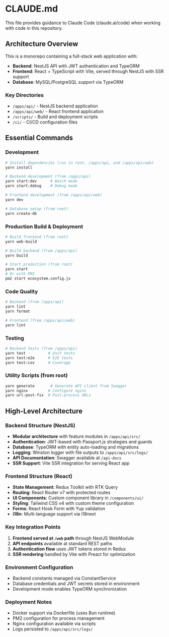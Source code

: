 # CLAUDE.md

This file provides guidance to Claude Code (claude.ai/code) when working with code in this repository.

## Architecture Overview

This is a monorepo containing a full-stack web application with:
- **Backend**: NestJS API with JWT authentication and TypeORM
- **Frontend**: React + TypeScript with Vite, served through NestJS with SSR support
- **Database**: MySQL/PostgreSQL support via TypeORM

### Key Directories
- `/apps/api/` - NestJS backend application
- `/apps/api/web/` - React frontend application
- `/scripts/` - Build and deployment scripts
- `/ci/` - CI/CD configuration files

## Essential Commands

### Development
```bash
# Install dependencies (run in root, /apps/api, and /apps/api/web)
yarn install

# Backend development (from /apps/api)
yarn start:dev      # Watch mode
yarn start:debug    # Debug mode

# Frontend development (from /apps/api/web)
yarn dev

# Database setup (from root)
yarn create-db
```

### Production Build & Deployment
```bash
# Build frontend (from root)
yarn web-build

# Build backend (from /apps/api)
yarn build

# Start production (from root)
yarn start
# Or with PM2
pm2 start ecosystem.config.js
```

### Code Quality
```bash
# Backend (from /apps/api)
yarn lint
yarn format

# Frontend (from /apps/api/web)
yarn lint
```

### Testing
```bash
# Backend tests (from /apps/api)
yarn test          # Unit tests
yarn test:e2e      # E2E tests
yarn test:cov      # Coverage
```

### Utility Scripts (from root)
```bash
yarn generate       # Generate API client from Swagger
yarn nginx         # Configure nginx
yarn url-post-fix  # Post-process URLs
```

## High-Level Architecture

### Backend Structure (NestJS)
- **Modular architecture** with feature modules in `/apps/api/src/`
- **Authentication**: JWT-based with Passport.js strategies and guards
- **Database**: TypeORM with entity auto-loading and migrations
- **Logging**: Winston logger with file outputs to `/apps/api/src/logs/`
- **API Documentation**: Swagger available at `/api-docs`
- **SSR Support**: Vite SSR integration for serving React app

### Frontend Structure (React)
- **State Management**: Redux Toolkit with RTK Query
- **Routing**: React Router v7 with protected routes
- **UI Components**: Custom component library in `/components/ui/`
- **Styling**: Tailwind CSS v4 with custom theme configuration
- **Forms**: React Hook Form with Yup validation
- **i18n**: Multi-language support via i18next

### Key Integration Points
1. **Frontend served at `/web` path** through NestJS WebModule
2. **API endpoints** available at standard REST paths
3. **Authentication flow** uses JWT tokens stored in Redux
4. **SSR rendering** handled by Vite with Preact for optimization

### Environment Configuration
- Backend constants managed via ConstantService
- Database credentials and JWT secrets stored in environment
- Development mode enables TypeORM synchronization

### Deployment Notes
- Docker support via Dockerfile (uses Bun runtime)
- PM2 configuration for process management
- Nginx configuration available via scripts
- Logs persisted to `/apps/api/src/logs/`